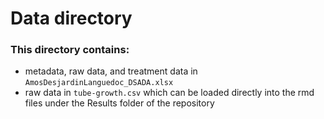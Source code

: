 # Data directory

### This directory contains:
- metadata, raw data, and treatment data in `AmosDesjardinLanguedoc_DSADA.xlsx`
- raw data in `tube-growth.csv` which can be loaded directly into the rmd files under the Results folder of the repository
